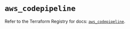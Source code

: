 # `aws_codepipeline`

Refer to the Terraform Registry for docs: [`aws_codepipeline`](https://registry.terraform.io/providers/hashicorp/aws/5.97.0/docs/resources/codepipeline).
